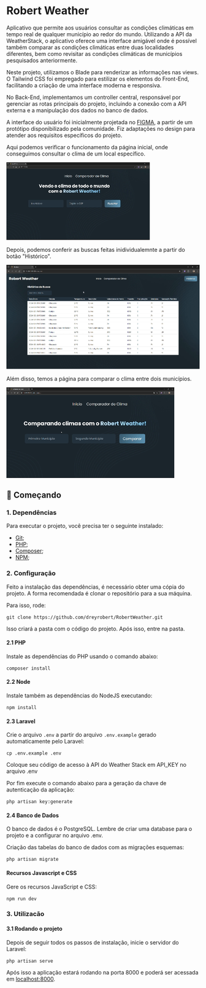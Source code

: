 # Robert Weather
Aplicativo que permite aos usuários consultar as condições climáticas em tempo real de qualquer município ao redor do mundo. Utilizando a API da WeatherStack, o aplicativo oferece uma interface amigável onde é possível também comparar as condições climáticas entre duas localidades diferentes, bem como revisitar as condições climáticas de municípios pesquisados anteriormente.

Neste projeto, utilizamos o Blade para renderizar as informações nas views. O Tailwind CSS foi empregado para estilizar os elementos do Front-End, facilitando a criação de uma interface moderna e responsiva.

No Back-End, implementamos um controller central, responsável por gerenciar as rotas principais do projeto, incluindo a conexão com a API externa e a manipulação dos dados no banco de dados.

A interface do usuário foi inicialmente projetada no [FIGMA](https://www.figma.com/design/s52ypYz5xxiNexnDVo7tRZ/Robert-Weather), a partir de um protótipo disponibilizado pela comunidade. Fiz adaptações no design para atender aos requisitos específicos do projeto.

Aqui podemos verificar o funcionamento da página inicial, onde conseguimos consultar o clima de um local específico.

![Homepage](./gifs/homepage.gif)

Depois, podemos conferir as buscas feitas inidividualemnte a partir do botão "Histórico".

![Histórico](./gifs/historico.gif)

Além disso, temos a página para comparar o clima entre dois municípios.

![Comparador de Climas](./gifs/comparador.gif)

## 🚀 Começando

### 1. Dependências

Para executar o projeto, você precisa ter o seguinte instalado:

- [Git](https://git-scm.com);
- [PHP](https://www.php.net/downloads);
- [Composer](https://getcomposer.org/download/);
- [NPM](https://www.npmjs.com/package/npm);

### 2. Configuração

Feito a instalação das dependências, é necessário obter uma cópia do projeto. A forma recomendada é clonar o repositório para a sua máquina.

Para isso, rode:

```
git clone https://github.com/dreyrobert/RobertWeather.git
```

Isso criará a pasta com o código do projeto. Após isso, entre na pasta.

#### 2.1 PHP

Instale as dependências do PHP usando o comando abaixo:

```
composer install
```

#### 2.2 Node

Instale também as dependências do NodeJS executando:

```
npm install
```

#### 2.3 Laravel

Crie o arquivo `.env` a partir do arquivo `.env.example` gerado automaticamente pelo Laravel:

```
cp .env.example .env
```

Coloque seu código de acesso à API do Weather Stack em API_KEY no arquivo .env

Por fim execute o comando abaixo para a geração da chave de autenticação da aplicação:

```
php artisan key:generate
```

#### 2.4 Banco de Dados

O banco de dados é o PostgreSQL. Lembre de criar uma database para o projeto e a configurar no arquivo .env.

Criação das tabelas do banco de dados com as migrações esquemas:

```
php artisan migrate
```

#### Recursos Javascript e CSS

Gere os recursos JavaScript e CSS:

```
npm run dev
```

### 3. Utilizacão

#### 3.1 Rodando o projeto

Depois de seguir todos os passos de instalação, inicie o servidor do Laravel:

```
php artisan serve
```
Após isso a aplicação estará rodando na porta 8000 e poderá ser acessada em [localhost:8000](http://localhost:8000).
